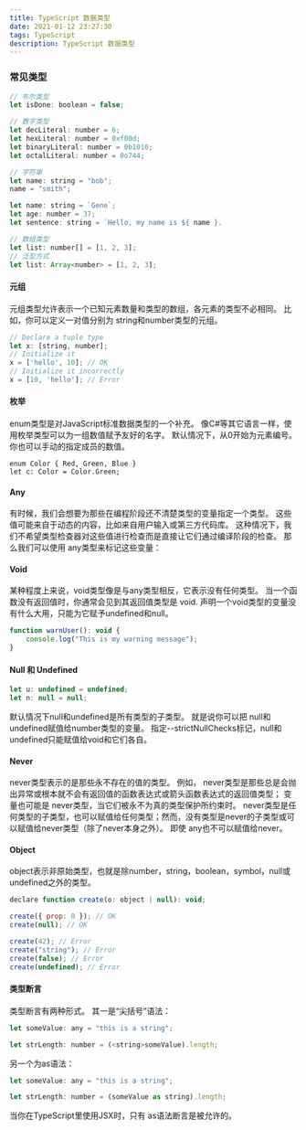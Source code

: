 ```yaml
---
title: TypeScript 数据类型
date: 2021-01-12 23:27:30
tags: TypeScript
description: TypeScript 数据类型
---
```


### 常见类型
``` javascript
// 布尔类型
let isDone: boolean = false;

```
``` javascript
// 数字类型
let decLiteral: number = 6;
let hexLiteral: number = 0xf00d;
let binaryLiteral: number = 0b1010;
let octalLiteral: number = 0o744;
```

``` javascript
// 字符串
let name: string = "bob";
name = "smith";
```

``` javascript
let name: string = `Gene`;
let age: number = 37;
let sentence: string = `Hello, my name is ${ name }.

```

``` javascript
// 数组类型
let list: number[] = [1, 2, 3];
// 泛型方式
let list: Array<number> = [1, 2, 3];
```

#### 元组
元组类型允许表示一个已知元素数量和类型的数组，各元素的类型不必相同。 比如，你可以定义一对值分别为 string和number类型的元组。
``` javascript
// Declare a tuple type
let x: [string, number];
// Initialize it
x = ['hello', 10]; // OK
// Initialize it incorrectly
x = [10, 'hello']; // Error
```

#### 枚举
enum类型是对JavaScript标准数据类型的一个补充。 像C#等其它语言一样，使用枚举类型可以为一组数值赋予友好的名字。
默认情况下，从0开始为元素编号。 你也可以手动的指定成员的数值。
```
enum Color { Red, Green, Blue }
let c: Color = Color.Green;
```

#### Any
有时候，我们会想要为那些在编程阶段还不清楚类型的变量指定一个类型。 这些值可能来自于动态的内容，比如来自用户输入或第三方代码库。 
这种情况下，我们不希望类型检查器对这些值进行检查而是直接让它们通过编译阶段的检查。 那么我们可以使用 any类型来标记这些变量：


#### Void
某种程度上来说，void类型像是与any类型相反，它表示没有任何类型。 当一个函数没有返回值时，你通常会见到其返回值类型是 void.
声明一个void类型的变量没有什么大用，只能为它赋予undefined和null。
``` javascript
function warnUser(): void {
    console.log("This is my warning message");
}
```

#### Null 和 Undefined
``` javascript
let u: undefined = undefined;
let n: null = null;
```

默认情况下null和undefined是所有类型的子类型。 就是说你可以把 null和undefined赋值给number类型的变量。
指定--strictNullChecks标记，null和undefined只能赋值给void和它们各自。

#### Never
never类型表示的是那些永不存在的值的类型。 
例如， never类型是那些总是会抛出异常或根本就不会有返回值的函数表达式或箭头函数表达式的返回值类型； 变量也可能是 never类型，当它们被永不为真的类型保护所约束时。
never类型是任何类型的子类型，也可以赋值给任何类型；然而，没有类型是never的子类型或可以赋值给never类型（除了never本身之外）。 即使 any也不可以赋值给never。

#### Object
object表示非原始类型，也就是除number，string，boolean，symbol，null或undefined之外的类型。
``` javascript
declare function create(o: object | null): void;

create({ prop: 0 }); // OK
create(null); // OK

create(42); // Error
create("string"); // Error
create(false); // Error
create(undefined); // Error
```

#### 类型断言
类型断言有两种形式。 其一是“尖括号”语法：
``` javascript
let someValue: any = "this is a string";

let strLength: number = (<string>someValue).length;
```
另一个为as语法：
``` javascript
let someValue: any = "this is a string";

let strLength: number = (someValue as string).length;
```
当你在TypeScript里使用JSX时，只有 as语法断言是被允许的。